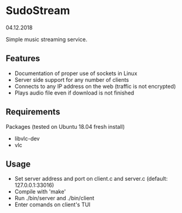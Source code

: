 # SudoStream
04.12.2018

Simple music streaming service.

## Features
 * Documentation of proper use of sockets in Linux
 * Server side support for any number of clients
 * Connects to any IP address on the web (traffic is not encrypted)
 * Plays audio file even if download is not finished

## Requirements
Packages (tested on Ubuntu 18.04 fresh install)

* libvlc-dev
* vlc

## Usage
* Set server address and port on client.c and server.c (default: 127.0.0.1:33016)
* Compile with 'make'
* Run ./bin/server and ./bin/client
* Enter comands on client's TUI
